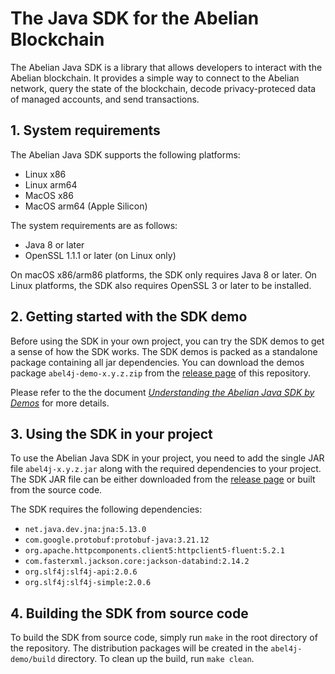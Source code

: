# The Java SDK for the Abelian Blockchain

The Abelian Java SDK is a library that allows developers to interact with the Abelian blockchain. It provides a simple way to connect to the Abelian network, query the state of the blockchain, decode privacy-proteced data of managed accounts, and send transactions.

## 1. System requirements
The Abelian Java SDK supports the following platforms:
- Linux x86
- Linux arm64
- MacOS x86
- MacOS arm64 (Apple Silicon)

The system requirements are as follows:
- Java 8 or later
- OpenSSL 1.1.1 or later (on Linux only)

On macOS x86/arm86 platforms, the SDK only requires Java 8 or later. On Linux platforms, the SDK also requires OpenSSL 3 or later to be installed.

## 2. Getting started with the SDK demo

Before using the SDK in your own project, you can try the SDK demos to get a sense of how the SDK works. The SDK demos is packed as a standalone package containing all jar dependencies. You can download the demos package `abel4j-demo-x.y.z.zip` from the [release page](https://github.com/pqabelian/abelian-sdk-java/releases) of this repository.

Please refer to the the document [*Understanding the Abelian Java SDK by Demos*](/apis/java-sdk/demo) for more details.

## 3. Using the SDK in your project

To use the Abelian Java SDK in your project, you need to add the single JAR file `abel4j-x.y.z.jar` along with the required dependencies to your project. The SDK JAR file can be either downloaded from the [release page](https://github.com/pqabelian/abelian-sdk-java/releases) or built from the source code.

The SDK requires the following dependencies:
- `net.java.dev.jna:jna:5.13.0`
- `com.google.protobuf:protobuf-java:3.21.12`
- `org.apache.httpcomponents.client5:httpclient5-fluent:5.2.1`
- `com.fasterxml.jackson.core:jackson-databind:2.14.2`
- `org.slf4j:slf4j-api:2.0.6`
- `org.slf4j:slf4j-simple:2.0.6`

## 4. Building the SDK from source code

To build the SDK from source code, simply run `make` in the root directory of the repository. The distribution packages will be created in the `abel4j-demo/build` directory. To clean up the build, run `make clean`.